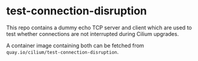 # test-connection-disruption

This repo contains a dummy echo TCP server and client which are used to test
whether connections are not interrupted during Cilium upgrades.

A container image containing both can be fetched from
`quay.io/cilium/test-connection-disruption`.
